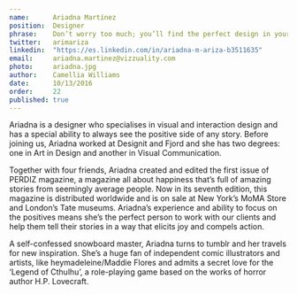 ```yaml
---
name:      Ariadna Martínez   
position:  Designer 
phrase:    Don’t worry too much; you’ll find the perfect design in your mess 
twitter:   arimariza 
linkedin:  "https://es.linkedin.com/in/ariadna-m-ariza-b3511635" 	
email:     ariadna.martinez@vizzuality.com 
photo:     ariadna.jpg 
author:    Camellia Williams 
date:      10/13/2016 
order:     22 
published: true
---
```

Ariadna is a designer who specialises in visual and interaction design and has a special ability to always see the positive side of any story. Before joining us, Ariadna worked at Designit and Fjord and she has two degrees: one in Art in Design and another in Visual Communication. 

Together with four friends, Ariadna created and edited the first issue of PERDIZ magazine, a magazine all about happiness that’s full of amazing stories from seemingly average people. Now in its seventh edition, this magazine is distributed worldwide and is on sale at New York’s MoMA Store and London’s Tate museums. Ariadna’s experience and ability to focus on the positives means she’s the perfect person to work with our clients and help them tell their stories in a way that elicits joy and compels action. 

A self-confessed snowboard master, Ariadna turns to tumblr and her travels for new inspiration. She’s a huge fan of independent comic illustrators and artists, like heymadeleine/Maddie Flores and admits a secret love for the ‘Legend of Cthulhu’, a role-playing game based on the works of horror author H.P. Lovecraft. 